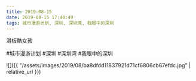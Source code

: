 ```yaml
---
title: 2019-08-15
date: 2019-08-15 17:40:49
tags: 城市漫游计划, 深圳, 深圳湾, 我眼中的深圳
---
```


<p>滑板酷女孩</p>

#城市漫游计划 #深圳 #深圳湾 #我眼中的深圳

![]({{ "/assets/images/2019/08/ba8dfdd11837921d71cf6806cb67efdc.jpg" | relative_url }})
